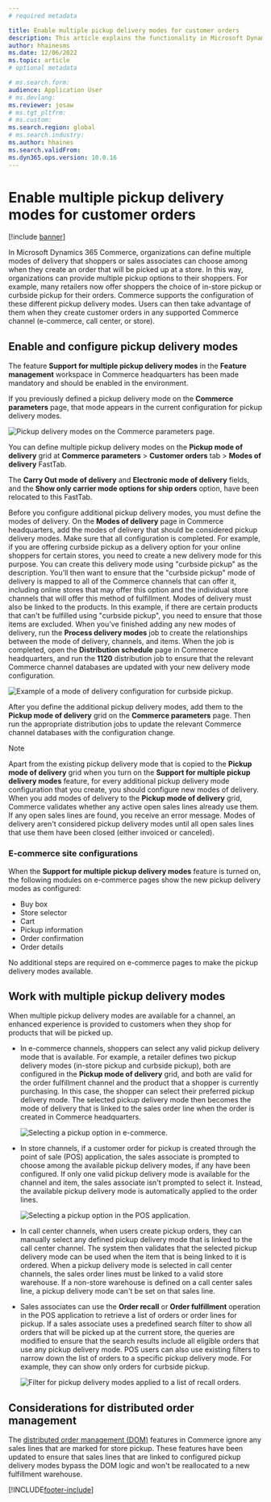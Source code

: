 ```yaml
---
# required metadata

title: Enable multiple pickup delivery modes for customer orders
description: This article explains the functionality in Microsoft Dynamics 365 Commerce that lets you create customer orders for pickup at a store.
author: hhainesms
ms.date: 12/06/2022
ms.topic: article
# optional metadata

# ms.search.form:
audience: Application User
# ms.devlang: 
ms.reviewer: josaw
# ms.tgt_pltfrm: 
# ms.custom:
ms.search.region: global
# ms.search.industry:
ms.author: hhaines
ms.search.validFrom:
ms.dyn365.ops.version: 10.0.16
---
```


# Enable multiple pickup delivery modes for customer orders

[!include [banner](includes/banner.md)]


In Microsoft Dynamics 365 Commerce, organizations can define multiple modes of delivery that shoppers or sales associates can choose among when they create an order that will be picked up at a store. In this way, organizations can provide multiple pickup options to their shoppers. For example, many retailers now offer shoppers the choice of in-store pickup or curbside pickup for their orders. Commerce supports the configuration of these different pickup delivery modes. Users can then take advantage of them when they create customer orders in any supported Commerce channel (e-commerce, call center, or store).

## Enable and configure pickup delivery modes

The feature **Support for multiple pickup delivery modes** in the **Feature management** workspace in Commerce headquarters has been made mandatory and should be enabled in the environment.

If you previously defined a pickup delivery mode on the **Commerce parameters** page, that mode appears in the current configuration for pickup delivery modes.

![Pickup delivery modes on the Commerce parameters page.](media/multiplepickupparameter.png)

You can define multiple pickup delivery modes on the **Pickup mode of delivery** grid at **Commerce parameters** > **Customer orders** tab > **Modes of delivery** FastTab.  

The **Carry Out mode of delivery** and **Electronic mode of delivery** fields, and the **Show only carrier mode options for ship orders** option, have been relocated to this FastTab.

Before you configure additional pickup delivery modes, you must define the modes of delivery. On the **Modes of delivery** page in Commerce headquarters, add the modes of delivery that should be considered pickup delivery modes. Make sure that all configuration is completed. For example, if you are offering curbside pickup as a delivery option for your online shoppers for certain stores, you need to create a new delivery mode for this purpose. You can create this delivery mode using "curbside pickup" as the description. You'll then want to ensure that the "curbside pickup" mode of delivery is mapped to all of the Commerce channels that can offer it, including online stores that may offer this option and the individual store channels that will offer this method of fulfillment. Modes of delivery must also be linked to the products. In this example, if there are certain products that can't be fulfilled using "curbside pickup", you need to ensure that those items are excluded. When you've finished adding any new modes of delivery, run the **Process delivery modes** job to create the relationships between the mode of delivery, channels, and items. When the job is completed, open the **Distribution schedule** page in Commerce headquarters, and run the **1120** distribution job to ensure that the relevant Commerce channel databases are updated with your new delivery mode configuration.

![Example of a mode of delivery configuration for curbside pickup.](media/pickupmodes.png)

After you define the additional pickup delivery modes, add them to the **Pickup mode of delivery** grid on the **Commerce parameters** page. Then run the appropriate distribution jobs to update the relevant Commerce channel databases with the configuration change.

> [!NOTE]
> Apart from the existing pickup delivery mode that is copied to the **Pickup mode of delivery** grid when you turn on the **Support for multiple pickup delivery modes** feature, for every additional pickup delivery mode configuration that you create, you should configure new modes of delivery. When you add modes of delivery to the **Pickup mode of delivery** grid, Commerce validates whether any active open sales lines already use them. If any open sales lines are found, you receive an error message. Modes of delivery aren't considered pickup delivery modes until all open sales lines that use them have been closed (either invoiced or canceled).


### E-commerce site configurations

When the **Support for multiple pickup delivery modes** feature is turned on, the following modules on e-commerce pages show the new pickup delivery modes as configured:

- Buy box
- Store selector
- Cart
- Pickup information
- Order confirmation
- Order details

No additional steps are required on e-commerce pages to make the pickup delivery modes available.

## Work with multiple pickup delivery modes

When multiple pickup delivery modes are available for a channel, an enhanced experience is provided to customers when they shop for products that will be picked up. 

- In e-commerce channels, shoppers can select any valid pickup delivery mode that is available. For example, a retailer defines two pickup delivery modes (in-store pickup and curbside pickup), both are configured in the **Pickup mode of delivery** grid, and both are valid for the order fulfillment channel and the product that a shopper is currently purchasing. In this case, the shopper can select their preferred pickup delivery mode. The selected pickup delivery mode then becomes the mode of delivery that is linked to the sales order line when the order is created in Commerce headquarters.

    ![Selecting a pickup option in e-commerce.](media/pickupecommerce.png)

- In store channels, if a customer order for pickup is created through the point of sale (POS) application, the sales associate is prompted to choose among the available pickup delivery modes, if any have been configured. If only one valid pickup delivery mode is available for the channel and item, the sales associate isn't prompted to select it. Instead, the available pickup delivery mode is automatically applied to the order lines.

    ![Selecting a pickup option in the POS application.](media/pickuppos.png)

- In call center channels, when users create pickup orders, they can manually select any defined pickup delivery mode that is linked to the call center channel. The system then validates that the selected pickup delivery mode can be used when the item that is being linked to it is ordered. When a pickup delivery mode is selected in call center channels, the sales order lines must be linked to a valid store warehouse. If a non-store warehouse is defined on a call center sales line, a pickup delivery mode can't be set on that sales line.
- Sales associates can use the **Order recall** or **Order fulfillment** operation in the POS application to retrieve a list of orders or order lines for pickup. If a sales associate uses a predefined search filter to show all orders that will be picked up at the current store, the queries are modified to ensure that the search results include all eligible orders that use any pickup delivery mode. POS users can also use existing filters to narrow down the list of orders to a specific pickup delivery mode. For example, they can show only orders for curbside pickup.

    ![Filter for pickup delivery modes applied to a list of recall orders.](media/pickuprecallorder.png)

## Considerations for distributed order management

The [distributed order management (DOM)](./dom.md) features in Commerce ignore any sales lines that are marked for store pickup. These features have been updated to ensure that sales lines that are linked to configured pickup delivery modes bypass the DOM logic and won't be reallocated to a new fulfillment warehouse.


[!INCLUDE[footer-include](../includes/footer-banner.md)]
